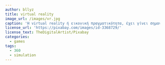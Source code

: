```yaml
---
author: bllyz
title: virtual reality
image_url: /images/vr.jpg
caption: 'Η virtual reality ή εικονική πραγματικότητα, έχει γίνει σημαντικά διάσημη την τελευταία πενταετία. Συνδυάζοντας εικόνα, που βλέπεις μέσα απο τα ειδικά γυαλία και ήχο, σε μεταφέρουν σε εικονικά περιβάλλοντα για να παρατηρήσεις ή ακόμα να παιξεις και videogames σαν να είσαι ο ίδιος μέσα σε αυτό το κόσμο.'
license_url: 'https://pixabay.com/images/id-3368729/'
license_text: TheDigitalArtist/Pixabay
categories:
  - games
tags:
  - 360
  - simulation
---
```

